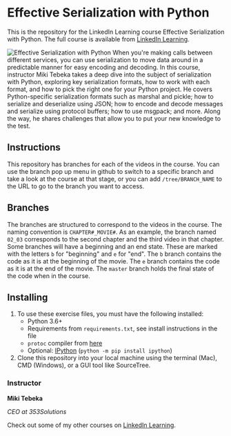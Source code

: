 # Effective Serialization with Python
This is the repository for the LinkedIn Learning course Effective Serialization with Python. The full course is available from [LinkedIn Learning][lil-course-url].

![Effective Serialization with Python][lil-thumbnail-url] 
When you're making calls between different services, you can use serialization to move data around in a predictable manner for easy encoding and decoding. In this course, instructor Miki Tebeka takes a deep dive into the subject of serialization with Python, exploring key serialization formats, how to work with each format, and how to pick the right one for your Python project. He covers Python-specific serialization formats such as marshal and pickle; how to serialize and deserialize using JSON; how to encode and decode messages and serialize using protocol buffers; how to use msgpack; and more. Along the way, he shares challenges that allow you to put your new knowledge to the test.

## Instructions
This repository has branches for each of the videos in the course. You can use the branch pop up menu in github to switch to a specific branch and take a look at the course at that stage, or you can add `/tree/BRANCH_NAME` to the URL to go to the branch you want to access.

## Branches
The branches are structured to correspond to the videos in the course. The naming convention is `CHAPTER#_MOVIE#`. As an example, the branch named `02_03` corresponds to the second chapter and the third video in that chapter. 
Some branches will have a beginning and an end state. These are marked with the letters `b` for "beginning" and `e` for "end". The `b` branch contains the code as it is at the beginning of the movie. The `e` branch contains the code as it is at the end of the movie. The `master` branch holds the final state of the code when in the course.

## Installing
1. To use these exercise files, you must have the following installed:
    - Python 3.6+
    - Requirements from `requirements.txt`, see install instructions in the file
    - `protoc` compiler from [here](https://developers.google.com/protocol-buffers/docs/downloads)
    - Optional: [IPython](https://ipython.org/) (`python -m pip install ipython`)
2. Clone this repository into your local machine using the terminal (Mac), CMD (Windows), or a GUI tool like SourceTree.

### Instructor

**Miki Tebeka**

_CEO at 353Solutions_

Check out some of my other courses on [LinkedIn Learning](https://www.linkedin.com/learning/instructors/miki-tebeka).

[lil-course-url]: https://www.linkedin.com/learning/effective-serialization-with-python
[lil-thumbnail-url]: https://cdn.lynda.com/course/2822693/2822693-1598022021220-16x9.jpg
